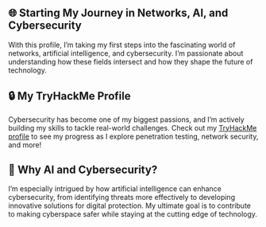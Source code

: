 ## 🌐 Starting My Journey in Networks, AI, and Cybersecurity

With this profile, I’m taking my first steps into the fascinating world of networks, artificial intelligence, and cybersecurity. I’m passionate about understanding how these fields intersect and how they shape the future of technology.

## 🔒 My TryHackMe Profile

Cybersecurity has become one of my biggest passions, and I’m actively building my skills to tackle real-world challenges. Check out my [TryHackMe profile](https://tryhackme.com/r/p/hackedbybackdoor) to see my progress as I explore penetration testing, network security, and more!

## 🤖 Why AI and Cybersecurity?

I’m especially intrigued by how artificial intelligence can enhance cybersecurity, from identifying threats more effectively to developing innovative solutions for digital protection. My ultimate goal is to contribute to making cyberspace safer while staying at the cutting edge of technology.

